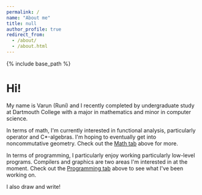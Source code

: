 ```yaml
---
permalink: /
name: "About me"
title: null
author_profile: true
redirect_from: 
  - /about/
  - /about.html
---
```


{% include base_path %}

Hi!
===

My name is Varun (Runi) and I recently completed by undergraduate study at Dartmouth College with a major in mathematics and minor in computer science. 

In terms of math, I'm currently interested in functional analysis, particularly operator and C*-algebras. I'm hoping to eventually get into noncommutative geometry. Check out the [Math tab](/math) above for more.

In terms of programming, I particularly enjoy working particularly low-level programs. Compilers and graphics are two areas I'm interested in at the moment. Check out the [Programming tab](/programming) above to see what I've been working on.

I also draw and write!
